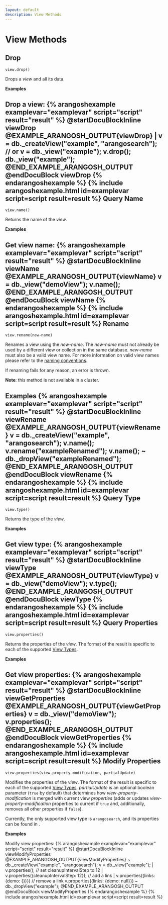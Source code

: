 ```yaml
---
layout: default
description: View Methods
---
```

View Methods
============

Drop
----

<!-- arangod/V8Server/v8-views.cpp -->

`view.drop()`

Drops a *view* and all its data.

**Examples**

Drop a view:
{% arangoshexample examplevar="examplevar" script="script" result="result" %}
    @startDocuBlockInline viewDrop
    @EXAMPLE_ARANGOSH_OUTPUT{viewDrop}
      | v = db._createView("example", "arangosearch");
      // or
      v = db._view("example");
      v.drop();
      db._view("example");
    @END_EXAMPLE_ARANGOSH_OUTPUT
    @endDocuBlock viewDrop
{% endarangoshexample %}
{% include arangoshexample.html id=examplevar script=script result=result %}
Query Name
----------

<!-- arangod/V8Server/v8-views.cpp -->

`view.name()`

Returns the name of the *view*.

**Examples**

Get view name:
{% arangoshexample examplevar="examplevar" script="script" result="result" %}
    @startDocuBlockInline viewName
    @EXAMPLE_ARANGOSH_OUTPUT{viewName}
      v = db._view("demoView");
      v.name();
    @END_EXAMPLE_ARANGOSH_OUTPUT
    @endDocuBlock viewName
{% endarangoshexample %}
{% include arangoshexample.html id=examplevar script=script result=result %}
Rename
------

<!-- arangod/V8Server/v8-views.cpp -->

`view.rename(new-name)`

Renames a view using the *new-name*. The *new-name* must not already be used by
a different view or collection in the same database. *new-name* must also be a
valid view name. For more information on valid view names please refer to the
[naming conventions](datamodeling-namingconventions.html).

If renaming fails for any reason, an error is thrown.

**Note**: this method is not available in a cluster.

**Examples**
{% arangoshexample examplevar="examplevar" script="script" result="result" %}
    @startDocuBlockInline viewRename
    @EXAMPLE_ARANGOSH_OUTPUT{viewRename}
      v = db._createView("example", "arangosearch");
      v.name();
      v.rename("exampleRenamed");
      v.name();
      ~ db._dropView("exampleRenamed");
    @END_EXAMPLE_ARANGOSH_OUTPUT
    @endDocuBlock viewRename
{% endarangoshexample %}
{% include arangoshexample.html id=examplevar script=script result=result %}
Query Type
----------

<!-- arangod/V8Server/v8-views.cpp -->

`view.type()`

Returns the type of the *view*.

**Examples**

Get view type:
{% arangoshexample examplevar="examplevar" script="script" result="result" %}
    @startDocuBlockInline viewType
    @EXAMPLE_ARANGOSH_OUTPUT{viewType}
      v = db._view("demoView");
      v.type();
    @END_EXAMPLE_ARANGOSH_OUTPUT
    @endDocuBlock viewType
{% endarangoshexample %}
{% include arangoshexample.html id=examplevar script=script result=result %}
Query Properties
----------------

<!-- arangod/V8Server/v8-views.cpp -->

`view.properties()`

Returns the properties of the *view*. The format of the result is specific to
each of the supported [View Types](datamodeling-views.html).

**Examples**

Get view properties:
{% arangoshexample examplevar="examplevar" script="script" result="result" %}
    @startDocuBlockInline viewGetProperties
    @EXAMPLE_ARANGOSH_OUTPUT{viewGetProperties}
      v = db._view("demoView");
      v.properties();
    @END_EXAMPLE_ARANGOSH_OUTPUT
    @endDocuBlock viewGetProperties
{% endarangoshexample %}
{% include arangoshexample.html id=examplevar script=script result=result %}
Modify Properties
-----------------

<!-- arangod/V8Server/v8-views.cpp -->

`view.properties(view-property-modification, partialUpdate)`

Modifies the properties of the *view*. The format of the result is specific to
each of the supported [View Types](datamodeling-views.html). *partialUpdate* is an optional
boolean parameter (`true` by default) that determines how
*view-property-modification* is merged with current view *properties* (adds or 
updates *view-property-modification* properties to current if `true` and, 
additionally, removes all other properties if `false`).

Currently, the only supported view type is `arangosearch`, and its properties
can be found in
[](views-arangosearch-detailedoverview.html#view-properties).

**Examples**

Modify view properties:
{% arangoshexample examplevar="examplevar" script="script" result="result" %}
    @startDocuBlockInline viewModifyProperties
    @EXAMPLE_ARANGOSH_OUTPUT{viewModifyProperties}
      ~ db._createView("example", "arangosearch");
      v = db._view("example");
      | v.properties();
      // set cleanupIntervalStep to 12
      | v.properties({cleanupIntervalStep: 12});
      // add a link
      | v.properties({links: {demo: {}}})
      // remove a link
      v.properties({links: {demo: null}})
      ~ db._dropView("example");
    @END_EXAMPLE_ARANGOSH_OUTPUT
    @endDocuBlock viewModifyProperties
{% endarangoshexample %}
{% include arangoshexample.html id=examplevar script=script result=result %}